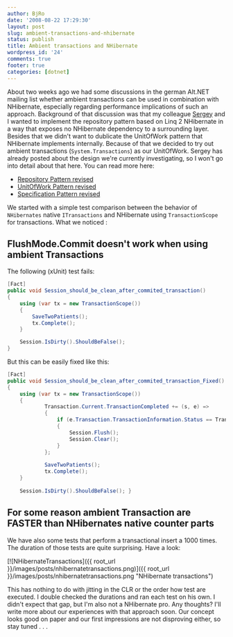 ```yaml
---
author: BjRo
date: '2008-08-22 17:29:30'
layout: post
slug: ambient-transactions-and-nhibernate
status: publish
title: Ambient transactions and NHibernate
wordpress_id: '24'
comments: true
footer: true
categories: [dotnet]
---
```


About two weeks ago we had some discussions in the german Alt.NET mailing list whether ambient transactions can be used in combination
with NHibernate, especially regarding performance implications of such an approach. Background of that discussion was that my colleague
[Sergey](http://shishkin.org) and I wanted to implement the repository pattern based on Linq 2 NHibernate in a way that exposes no NHibernate
dependency to a surrounding layer. Besides that we didn't want to dublicate the UnitOfWork pattern that NHibernate implements internally.
Because of that we decided to try out ambient transactions (`System.Transactions`) as our UnitOfWork. Sergey has already posted about
the design we're currently investigating, so I won't go into detail about that here. You can read more here:

-   [Repository Pattern revised](http://sergeyshishkin.spaces.live.com/blog/cns!9F19E53BA9C1D63F!263.entry)
-   [UnitOfWork Pattern revised](http://sergeyshishkin.spaces.live.com/blog/cns!9F19E53BA9C1D63F!265.entry)
-   [Specification Pattern revised](http://sergeyshishkin.spaces.live.com/blog/cns!9F19E53BA9C1D63F!264.entry)

We started with a simple test comparison between the behavior of `NHibernates` native `ITransactions` and NHibernate using
`TransactionScope` for transactions. What we noticed : 

FlushMode.Commit doesn't work when using ambient Transactions
----------------------------------------------------------------
The following (xUnit) test fails: 

``` csharp 
[Fact] 
public void Session_should_be_clean_after_commited_transaction() 
{ 
	using (var tx = new TransactionScope()) 
	{ 
		SaveTwoPatients(); 
		tx.Complete(); 
	}

	Session.IsDirty().ShouldBeFalse(); 
}
```
But this can be easily fixed like this: 

```csharp
[Fact] 
public void Session_should_be_clean_after_commited_transaction_Fixed()
{
	using (var tx = new TransactionScope()) 
	{
			Transaction.Current.TransactionCompleted += (s, e) =>
			{ 
				if (e.Transaction.TransactionInformation.Status == TransactionStatus.Committed)
				{ 
					Session.Flush(); 
					Session.Clear(); 
				}
			};
			
			SaveTwoPatients(); 
			tx.Complete(); 
	}
	
	Session.IsDirty().ShouldBeFalse(); }
```
For some reason ambient Transaction are FASTER than NHibernates native counter parts
--------------------------------------------------------------------------------------
We have also some tests that perform a transactional insert a 1000 times. The duration of those tests are
quite surprising. Have a look:

[![NHibernateTransactions]({{ root_url }}/images/posts/nhibernatetransactions.png)]({{ root_url }}/images/posts/nhibernatetransactions.png "NHibernate transactions")

This has nothing to do with jitting in the CLR or the order how test are executed. I double checked the durations and ran each test on his own.
I didn't expect that gap, but I'm also not a NHibernate pro. Any thoughts? I'll write more about our experiences with that approach soon.
Our concept looks good on paper and our first impressions are not disproving either, so stay tuned . . .
